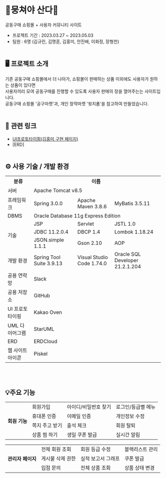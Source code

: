 # 🍊뭉쳐야 산다🍊

공동구매 쇼핑몰 + 사용자 커뮤니티 사이트
- 프로젝트 기간 : 2023.03.27 ~ 2023.05.03
- 팀원 : 6명 (김규린, 김명훈, 김홍미, 안진배, 이화정, 장형천)
<br><br>
## 🖥 프로젝트 소개
기존 공동구매 쇼핑몰에서 더 나아가, 쇼핑몰이 판매하는 상품 이외에도 사용자가 원하는 상품이 있다면 <br>
사용자끼리 모여 공동구매를 진행할 수 있도록 사용자 판매의 장을 열어주는는 사이트입니다. <br>
공동구매 쇼핑몰 '공구마켓'과, 개인 창작마켓 '윗치폼'을 참고하여 만들었습니다.
<br><br>
## 🔗 관련 링크
- [UI프로토타이핑(김홍미 구현 페이지)](https://www.naver.com)
- [ERD]
<br><br>
## ⚙ 사용 기술 / 개발 환경
<table>
  <tr>
    <th>분류</th><th colspan="3">이름</th>
  </tr>
  <tr>
    <td>서버</td><td colspan="3">Apache Tomcat v8.5</td>
  </tr>
  <tr>
    <td>프레임워크</td><td>Spring 3.0.0</td><td>Apache Maven 3.8.6</td><td>MyBatis 3.5.11</td>
  </tr>
  <tr>
    <td>DBMS</td><td colspan="3">Oracle Database 11g Express Edition</td>
  </tr>
  <tr>
    <td rowspan="3">기술</td>
    <td>JSP</td></td><td>Servlet</td><td>JSTL 1.0</td>
  </tr>
  <tr>
    <td>JDBC 11.2.0.4</td><td>DBCP 1.4</td><td>Lombok 1.18.24</td>
  </tr>
  <tr>
    <td>JSON.simple 1.1.1</td><td>Gson 2.10</td><td>AOP</td>
  </tr>
  <tr>
    <td>개발 환경</td><td>Spring Tool Suite 3.9.13</td><td>Visual Studio Code 1.74.0</td><td>Oracle SQL Developer 21.2.1.204</td>
  </tr>
  <tr>
    <td>공용 연락망</td><td colspan="3">Slack</td>
  </tr>
  <tr>
    <td>공용 저장소</td><td colspan="3">GitHub</td>
  </tr>
  <tr>
    <td>UI 프로토타이핑</td><td colspan="3">Kakao Oven</td>
  </tr>
  <tr>
    <td>UML 다이어그램</td><td colspan="3">StarUML</td>
  </tr>
  <tr>
    <td>ERD</td><td colspan="3">ERDCloud</td>
  </tr>
  <tr>
    <td>웹 사이트 아이콘</td><td colspan="3">Piskel</td>
  </tr>
</table>

<br><br>
## 💡주요 기능
<table>
  <tr>
    <th rowspan="5">회원 기능</th>
    <tr><td>회원가입</td><td>아이디/비밀번호 찾기</td><td>로그인/등급별 메뉴</td></tr>
    <tr><td>휴대폰 인증</td><td>이메일 인증</td><td>개인정보 수정</td></tr>
    <tr><td>쪽지 주고 받기</td><td>출석 체크</td><td>회원 탈퇴</td></tr>
    <tr><td>상품 찜 하기</td><td >생일 쿠폰 발급</td><td>실시간 알림</td></tr>
  </tr>
</table>
<table>
  <tr>
    <th rowspan="5">관리자 페이지</th>
    <tr><td>전체 회원 조회</td><td>회원 등급 수정</td><td>블랙리스트 관리</td></tr>
    <tr><td>게시물 삭제 권한</td><td>실적 보고서 그래프</td><td>쿠폰 발급</td></tr>
    <tr><td>입점 문의</td><td>전체 상품 조회</td><td>상품 상태 변경</td></tr>
  </tr>
</table>
